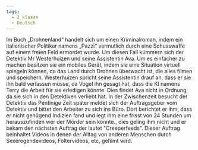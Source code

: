 ```yaml
---
tags:
  - 2_klasse
  - Deutsch
---
```


Im Buch „Drohnenland“ handelt sich um einen Kriminalroman, indem ein italienischer Politiker namens „Pazzi“ vermutlich durch eine Schusswaffe auf einem freien Feld ermordet wurde. Um diesen Fall kümmern sich der Detektiv Mr Westerhuizen und seine Assistentin Ava. Um es einfacher zu machen besitzen sie ein mobiles Gerät, indem sie eine Situation virtuell spiegeln können, da das Land durch Drohnen überwacht ist, die alles filmen und speichern. Westerhuizen spricht seine Assistentin drauf an, dass er sie ihn bald verlassen  müsse, da Vogel ihn gesagt hat, dass die KI namens Terry die Arbeit für sie erledigen könnte. Dies findet Ava nicht in Ordnung, da sie sich in den Detektiven verliebt hat. In der Zwischenzeit besucht der Detektiv das Pentinige Zeit später meldet sich der Auftragsgeber vom Detektiv und bittet den Arbeiter zu sich ins Büro. Dort berichtet er ihm, dass er nicht genügend Indizien fand und legt ihm eine frisst von 24 Stunden um herauszufinden wer der Mörder sein könnte., dies geling ihm nicht und er bekam den nächsten Auftrag der lautet "Creeperfeeds". Dieser Auftrag beinhaltet Videos in denen der Alltag von anderen Menschen durch  Sexeregendevideos, Foltervideos, etc, gefilmt wird. 


